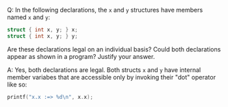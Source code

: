 Q: In the following declarations, the `x` and `y` structures have members named
`x` and `y`:

```c
struct { int x, y; } x;
struct { int x, y; } y;
```

Are these declarations legal on an individual basis? Could both declarations
appear as shown in a program? Justify your answer.

A: Yes, both declarations are legal. Both structs `x` and `y` have internal
member variabes that are accessible only by invoking their "dot" operator like
so:

```c
printf("x.x :=> %d\n", x.x);
```

